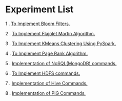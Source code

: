 # Experiment List

1 . [To Implement Bloom Filters.]()

2 . [To Implement Flajolet Martin Algorithm.]()

3 . [To Implement KMeans Clustering Using PySpark.]()

4 . [To Implement Page Rank Algorithm.]()

5 . [Implementation of NoSQL(MongoDB) commands.]()

6 . [To Implement HDFS commands.]()

7 . [Implementation of Hive Commands.]()

8 . [Implementation of PIG Commands.]()
